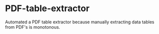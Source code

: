 # PDF-table-extractor
Automated a PDF table extractor because manually extracting data tables from PDF's is monotonous. 
